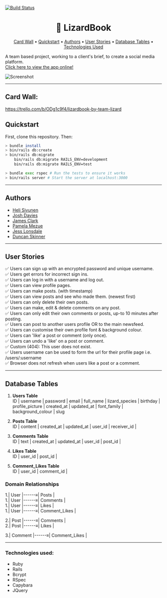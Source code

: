 [![Build Status](https://travis-ci.com/Mezela/acebook--LizardBook-.svg?branch=master)](https://travis-ci.com/Mezela/acebook--LizardBook-)  

<h1 align="center">🦎 LizardBook</h1>

<p align="center">
  <a href="#user-content-card-wall">Card Wall</a> •
  <a href="#user-content-quickstart">Quickstart</a> •
  <a href="#user-content-authors">Authors</a> •
  <a href="#user-content-user-stories">User Stories</a> •
  <a href="#user-content-database-tables">Database Tables</a> •
  <a href="#user-content-technologies-used">Technologies Used</a>
</p>

A team based project, working to a client's brief, to create a social media platform.  
<a href="https://lizardbook.herokuapp.com">Click here to view the app online!</a>

![Screenshot](https://github.com/Mezela/acebook--LizardBook-/blob/master/Screenshot%202019-11-11%20at%2015.22.31.png?raw=true)

------------

## Card Wall:
https://trello.com/b/ODg1c9f4/lizardbook-by-team-lizard

## Quickstart
First, clone this repository. Then:

```bash
> bundle install
> bin/rails db:create
> bin/rails db:migrate
    bin/rails db:migrate RAILS_ENV=development
    bin/rails db:migrate RAILS_ENV=test

> bundle exec rspec # Run the tests to ensure it works
> bin/rails server # Start the server at localhost:3000
```
------
## Authors
- [Heli Sivunen](https://github.com/PacificRebel)
- [Josh Davies](https://github.com/JoshDavies) 
- [James Clark](https://github.com/jmhc22)
- [Pamela Mezue](https://github.com/Mezela)
- [Jess Lonsdale](https://github.com/jlonsdale)
- [Duncan Skinner](https://github.com/Duncan9099)

--------
## User Stories

✅ Users can sign up with an encrypted password and unique username.  
✅ Users get errors for incorrect sign ins.    
✅ Users can log in with a username and log out.  
✅ Users can view profile pages.  
✅ Users can make posts. (with timestamp)  
✅ Users can view posts and see who made them. (newest first)  
✅ Users can only delete their own posts.  
✅ Users can make, edit & delete comments on any post.  
✅ Users can only edit their own comments or posts, up-to 10 minutes after posting.  
✅ Users can post to another users profile OR to the main newsfeed.  
✅ Users can customise their own profile font & background colour.  
✅ Users can 'like' a post or comment (only once).  
✅ Users can undo a 'like' on a post or comment.  
✅ Custom (404): This user does not exist.  
✅ Users username can be used to form the url for their profile page i.e. /users/:username  
✅ Browser does not refresh when users like a post or a comment.  

----------
## Database Tables

1. **Users Table**  
ID | username | password | email | full_name | lizard_species | birthday | profile_picture | created_at | updated_at | font_family | background_colour |  slug 

2. **Posts Table**  
ID | content | created_at | updated_at | user_id | receiver_id |

3. **Comments Table**  
ID | text | created_at | updated_at | user_id | post_id |

4. **Likes Table**  
ID | user_id | post_id |

5. **Comment_Likes Table**  
ID | user_id | comment_id |

### Domain Relationships
1.| User |------≡| Posts |  
1.| User |------≡| Comments |  
1.| User |------≡| Likes |  
1.| User |------≡| Comment_Likes |  

2.| Post |------≡| Comments |  
2.| Post |------≡| Likes |

3.| Comment |------≡| Comment_Likes |

----------------
### Technologies used:
- Ruby
- Rails
- Bcrypt
- RSpec
- Capybara
- JQuery
